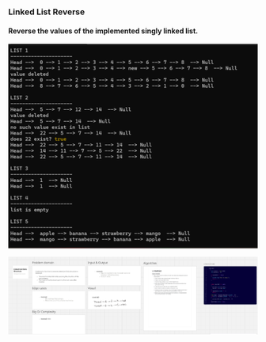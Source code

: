 ### Linked List Reverse

#### Reverse the values of the implemented singly linked list.

![Linked list app.js](../docs/console-output.png)

[![Linked list Whiteboard](../docs/whiteboard-reverse.png)](https://miro.com/app/board/uXjVJO_6aS0=/?share_link_id=685340970573)
